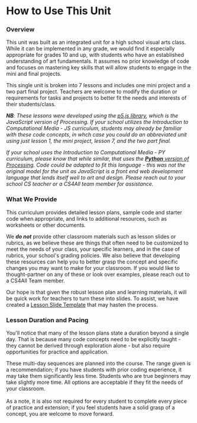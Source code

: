 # How to Use This Unit

### Overview

This unit was built as an integrated unit for a high school visual arts class. While it can be implemented in any grade, we would find it especially appropriate for grades 10 and up, with students who have an established understanding of art fundamentals. It assumes no prior knowledge of code and focuses on mastering key skills that will allow students to engage in the mini and final projects. &#x20;

This single unit is broken into 7 lessons and includes one mini project and a two part final project. Teachers are welcome to modify the duration or requirements for tasks and projects to better fit the needs and interests of their students/class.

_**NB**: These lessons were developed using the_ [_p5.js library_](https://p5js.org/reference/)_, which is the JavaScript version of Processing. If your school utilizes the Introduction to Computational Media - JS curriculum, students may already be familiar with these code concepts, in whch case you could do an abbreviated unit using just lesson 1, the mini project, lesson 7, and the two part final._

_If your school uses the Introduction to Computational Media - PY curriculum, please know that while similar, that uses the_ [_**Python** version of Processing_](https://py.processing.org/reference/)_. Code could be adapted to fit this language - this was not the original model for the unit as JavaScript is a front end web development language that lends itself well to art and design. Please reach out to your school CS teacher or a CS4All team member for assistance._

### What We Provide

This curriculum provides detailed lesson plans, sample code and starter code when appropriate, and links to additional resources, such as worksheets or other documents.

We _**do not**_ provide other classroom materials such as lesson slides or rubrics, as we believe these are things that often need to be customized to meet the needs of your class, your specific learners, and in the case of rubrics, your school's grading policies. We also believe that developing these resources can help you to better grasp the concept and specific changes you may want to make for your classroom. If you would like to thought-partner on any of these or look over examples, please reach out to a CS4All Team member.

Our hope is that given the robust lesson plan and learning materials, it will be quick work for teachers to turn these into slides. To assist, we have created a [Lesson Slide Template](https://docs.google.com/presentation/d/1WGfoOm6i32i0FPFXO6XcRYzc9NJrwzpxqLLanO10gS0/copy) that may hasten the process.

### Lesson Duration and Pacing

You'll notice that many of the lesson plans state a duration beyond a single day. That is because many code concepts need to be explicitly taught - they cannot be derived through exploration alone - but also require opportunities for practice and application.&#x20;

These multi-day sequences are planned into the course. The range given is a recommendation; if you have students with prior coding experience, it may take them significantly less time. Students who are true beginners may take slightly more time. All options are acceptable if they fit the needs of your classroom.\
\
As a note, it is also not required for every student to complete every piece of practice and extension; if you feel students have a solid grasp of a concept, you are welcome to move forward.
